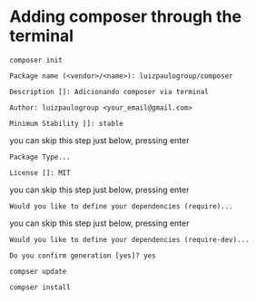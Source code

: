 # Adding composer through the terminal

```PROMPT
composer init
```

```PROMPT
Package name (<vendor>/<name>): luizpaulogroup/composer
```

```PROMPT
Description []: Adicionando composer via terminal
```

```PROMPT
Author: luizpaulogroup <your_email@gmail.com>
```

```PROMPT
Minimum Stability []: stable
```

you can skip this step just below, pressing enter
```PROMPT
Package Type...
```

```PROMPT
License []: MIT
```

you can skip this step just below, pressing enter
```PROMPT
Would you like to define your dependencies (require)...
```

you can skip this step just below, pressing enter
```PROMPT
Would you like to define your dependencies (require-dev)...
```

```PROMPT
Do you confirm generation [yes]? yes
```

```PROMPT
compser update
```

```PROMPT
compser install
```

